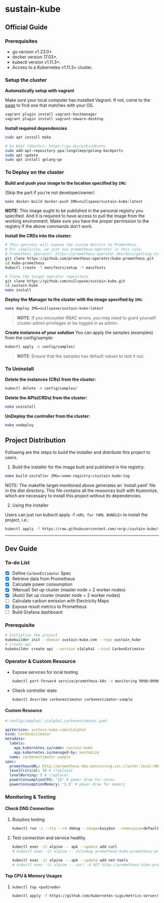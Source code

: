 # sustain-kube

## Official Guide

### Prerequisites

- go version v1.23.0+
- docker version 17.03+.
- kubectl version v1.11.3+.
- Access to a Kubernetes v1.11.3+ cluster.

### Setup the cluster

**Automatically setup with vagrant**

Make sure your local computer has installed Vagrant.
If not, come to the [page](https://developer.hashicorp.com/vagrant/downloads) to find one that matches with your OS.

```bash
vagrant plugin install vagrant-hostmanager
vagrant plugin install vagrant-vmware-desktop
```

**Install required dependencies**
```bash
sudo apt install make

# Go Wiki (Ubuntu): https://go.dev/wiki/Ubuntu
sudo add-apt-repository ppa:longsleep/golang-backports
sudo apt update
sudo apt install golang-go
```

### To Deploy on the cluster

**Build and push your image to the location specified by `IMG`:**

(Skip the part if you're not developer/owner)

```sh
make docker-build docker-push IMG=nu1lspaxe/sustain-kube:latest
```

**NOTE:** This image ought to be published in the personal registry you specified.
And it is required to have access to pull the image from the working environment.
Make sure you have the proper permission to the registry if the above commands don’t work.

**Install the CRDs into the cluster:**

```sh
# This operator will expose the custom metrics to Prometheus.
# For simplicity, we just use prometheus-operator in this case.
# Prometheus Operator: https://prometheus-operator.dev/docs/getting-started/installation/
git clone https://github.com/prometheus-operator/kube-prometheus.git
cd kube-prometheus
kubectl create -f manifests/setup -f manifests

# Clone the target operator repository
git clone https://github.com/nu1lspaxe/sustain-kube.git
cd sustain-kube
make install
```

**Deploy the Manager to the cluster with the image specified by `IMG`:**

```sh
make deploy IMG=nu1lspaxe/sustain-kube:latest
```

> **NOTE**: If you encounter RBAC errors, you may need to grant yourself cluster-admin
> privileges or be logged in as admin.

**Create instances of your solution**
You can apply the samples (examples) from the config/sample:

```sh
kubectl apply -k config/samples/
```

> **NOTE**: Ensure that the samples has default values to test it out.

### To Uninstall

**Delete the instances (CRs) from the cluster:**

```sh
kubectl delete -k config/samples/
```

**Delete the APIs(CRDs) from the cluster:**

```sh
make uninstall
```

**UnDeploy the controller from the cluster:**

```sh
make undeploy
```

## Project Distribution

Following are the steps to build the installer and distribute this project to users.

1. Build the installer for the image built and published in the registry:

```sh
make build-installer IMG=<some-registry>/sustain-kube:tag
```

NOTE: The makefile target mentioned above generates an 'install.yaml'
file in the dist directory. This file contains all the resources built
with Kustomize, which are necessary to install this project without
its dependencies.

2. Using the installer

Users can just run kubectl apply -f `<URL for YAML BUNDLE>` to install the project, i.e.:

```sh
kubectl apply -f https://raw.githubusercontent.com/<org>/sustain-kube/<tag or branch>/dist/install.yaml
```

---

## Dev Guide

### To-do List

- [X] Define `CarbonEstimator` Spec
- [X] Retrieve data from Prometheus
- [X] Calculate power consumption
- [X] (Manual) Set up cluster (master node + 2 worker nodes)
- [X] (Auto) Set up cluster (master node + 2 worker nodes)
- [ ] Calculate carbon emission with Electricity Maps
- [X] Expose result metrics to Prometheus
- [ ] Build Grafana dashboard

### Prerequisite

```bash
# Initialize the project
kubebuilder init --domain sustain-kube.com --repo sustain_kube
# Create api
kubebuilder create api --version v1alpha1 --kind CarbonEstimator
```

### Operator & Custom Resource

- Expose services for local testing
  ```bash
  kubectl port-forward service/prometheus-k8s -n monitoring 9090:9090 --address 0.0.0.0 &
  ```
- Check controller state
  ```bash
  kubectl describe carbonestimator carbonestimator-sample
  ```

#### Custom Resource

```yaml
# config/samples/_v1alpha1_carbonestimator.yaml

apiVersion: sustain-kube.com/v1alpha1
kind: CarbonEstimator
metadata:
  labels:
    app.kubernetes.io/name: sustain-kube
    app.kubernetes.io/managed-by: kustomize
  name: carbonestimator-sample
spec:
  prometheusURL: http://prometheus-k8s.monitoring.svc.cluster.local:9090 # (replace)
  levelCritical: 10 # (replace)
  levelWarning: 5 # (replace)
  powerConsumptionCPU: '15' # power draw for cores 
  powerConsumptionMemory: '1.5' # power draw for memory
```

### Monitoring & Testing

#### Check DNS Connection

1. Busybox testing
   ```sh
   kubectl run -i --tty --rm debug --image=busybox --namespace=default -- sh
   ```

2. Test connection and service healthy

   ```bash
   kubectl exec -it alpine -- apk --update add curl
   # kubectl exec -it alpine -- nslookup prometheus-kube-prometheus-prometheus.default.svc.cluster.local

   kubectl exec -it alpine -- apk --update add net-tools
   # kubectl exec -it alpine -- curl -X GET http://prometheus-kube-prometheus-prometheus.default.svc.cluster.local:9090/-/healthy
   ```

#### Top CPU & Memory Usages

1. `kubectl top <pod|node>`
   ```bash
   kubectl apply -f https://github.com/kubernetes-sigs/metrics-server/releases/latest/download/components.yaml
   ```
